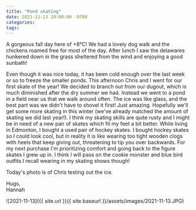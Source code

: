 ```yaml
---
title: "Pond skating"
date: 2021-11-13 20:00:00 -0700
categories:
tags:
---
```


A gorgeous fall day here of +8°C! We had a lovely dog walk and the chickens roamed free for most of the day. After lunch I saw the delawares hunkered down in the grass sheltered from the wind and enjoying a good sunbath! 

Even though it was nice today, it has been cold enough over the last week or so to freeze the smaller ponds. This afternoon Chris and I went for our first skate of the year! We decided to branch out from our dugout, which is much diminished after the dry summer we had. Instead we went to a pond in a field near us that we walk around often. The ice was like glass, and the best part was we didn't have to shovel it first! Just amazing. Hopefully we'll get some more skating in this winter (we've already matched the amount of skating we did last year!). I think my skating skills are quite rusty and I might be in need of a new pair of skates which fit my feet a bit better. While living in Edmonton, I bought a used pair of hockey skates. I bought hockey skates so I could look cool, but in reality it is like wearing too tight wooden clogs with heels that keep giving out, threatening to tip you over backwards. For my next purchase I'm prioritizing comfort and going back to the figure skates I grew up in. I think I will pass on the cookie monster and blue bird outfits I recall wearing in my skating shows though!

Today's photo is of Chris testing out the ice.

Hugs,<br />
Hannah

![2021-11-13]({{ site.url }}{{ site.baseurl }}/assets/images/2021-11-13.JPG)